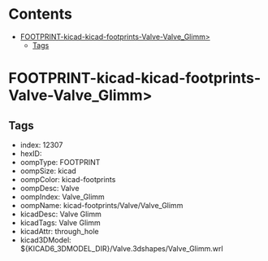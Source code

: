 



Contents
========

* [FOOTPRINT-kicad-kicad-footprints-Valve-Valve_Glimm>](#footprint-kicad-kicad-footprints-valve-valve_glimm)
	* [Tags](#tags)

# FOOTPRINT-kicad-kicad-footprints-Valve-Valve_Glimm>

## Tags

- index: 12307
- hexID: 
- oompType: FOOTPRINT
- oompSize: kicad
- oompColor: kicad-footprints
- oompDesc: Valve
- oompIndex: Valve_Glimm
- oompName: kicad-footprints/Valve/Valve_Glimm
- kicadDesc: Valve Glimm
- kicadTags: Valve Glimm
- kicadAttr: through_hole
- kicad3DModel: ${KICAD6_3DMODEL_DIR}/Valve.3dshapes/Valve_Glimm.wrl

